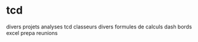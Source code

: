 # tcd
divers projets analyses tcd 
classeurs divers formules de calculs 
dash bords excel prepa reunions
